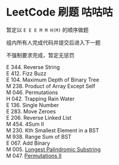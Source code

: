 # LeetCode 刷题 咕咕咕

暂定以 `E E E M M H(M)` 的顺序做题

组内所有人完成代码并提交后进入下一题

不强制要求完成，暂定无惩罚

E 344. Reverse String  
E 412. Fizz Buzz  
E 104. Maximum Depth of Binary Tree  
M 238. Product of Array Except Self  
M 046. Permutations  
H 042. Trapping Rain Water  
E 136. Single Number  
E 283. Move Zeroes  
E 206. Reverse Linked List  
M 454. 4Sum II  
M 230. Kth Smallest Element in a BST  
M 938. Range Sum of BST  
E 067. Add Binary  
M 005. [Longest Palindromic Substring](https://leetcode.com/problems/longest-palindromic-substring/)  
M 047. [Permutations II](https://leetcode.com/problems/permutations-ii/)
